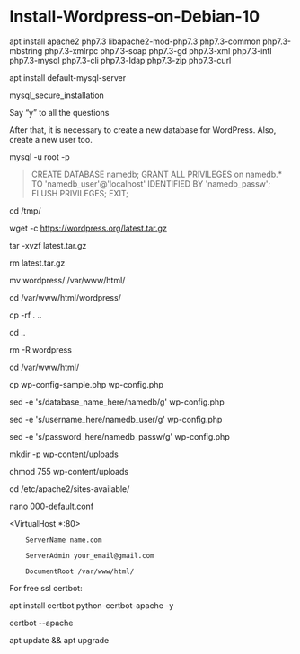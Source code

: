 # Install-Wordpress-on-Debian-10

apt install apache2 php7.3 libapache2-mod-php7.3 php7.3-common php7.3-mbstring php7.3-xmlrpc php7.3-soap php7.3-gd php7.3-xml php7.3-intl php7.3-mysql php7.3-cli php7.3-ldap php7.3-zip php7.3-curl

apt install default-mysql-server

mysql_secure_installation

Say “y” to all the questions

After that, it is necessary to create a new database for WordPress. Also, create a new user too.

mysql -u root -p
> CREATE DATABASE namedb;
> GRANT ALL PRIVILEGES on namedb.* TO 'namedb_user'@'localhost' IDENTIFIED BY 'namedb_passw';
> FLUSH PRIVILEGES;
> EXIT;

cd /tmp/

wget -c https://wordpress.org/latest.tar.gz

tar -xvzf latest.tar.gz

rm latest.tar.gz

mv wordpress/ /var/www/html/

cd /var/www/html/wordpress/

cp -rf . ..

cd ..

rm -R wordpress

cd /var/www/html/

cp wp-config-sample.php wp-config.php

sed -e 's/database_name_here/namedb/g' wp-config.php

sed -e 's/username_here/namedb_user/g' wp-config.php

sed -e 's/password_here/namedb_passw/g' wp-config.php

mkdir -p wp-content/uploads

chmod 755 wp-content/uploads

cd /etc/apache2/sites-available/

nano 000-default.conf

<VirtualHost *:80>

        ServerName name.com
        
        ServerAdmin your_email@gmail.com
        
        DocumentRoot /var/www/html/    

</VirtualHost>

For free ssl certbot:

apt install certbot python-certbot-apache -y

certbot --apache

apt update && apt upgrade
